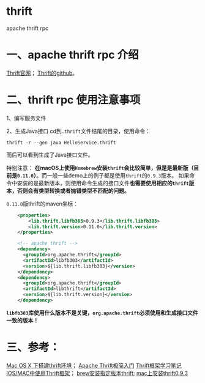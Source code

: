 # thrift
apache thrift rpc



# 一、apache thrift rpc 介绍

[Thrift官网](http://thrift.apache.org/)；
[Thrift的github](https://github.com/apache/thrift)。

# 二、thrift rpc 使用注意事项

1、编写服务文件

2、生成Java接口
cd到`.thrift`文件结尾的目录，使用命令：
```shell
thrift -r --gen java HelloService.thrift
```
而后可以看到生成了Java接口文件。

特别注意：
**在macOS上使用`Homebrew`安装`thrift`会比较简单，但是是最新版（目前是`0.11.0`）**。而一般一些demo上的例子都是使用`thrift`的`0.9.3`版本。
如果命令中安装的是最新版本，则使用命令生成的接口文件**也需要使用相应的`thrift`版本，否则会有类型转换或者抛错类型不匹配的问题。**

`0.11.0`版thrift的maven坐标：

```xml
    <properties>
        <lib.thrift.libfb303>0.9.3</lib.thrift.libfb303>
        <lib.thrift.version>0.11.0</lib.thrift.version>
    </properties>

    <!-- apache thrift -->
    <dependency>
      <groupId>org.apache.thrift</groupId>
      <artifactId>libfb303</artifactId>
      <version>${lib.thrift.libfb303}</version>
    </dependency>
    <dependency>
      <groupId>org.apache.thrift</groupId>
      <artifactId>libthrift</artifactId>
      <version>${lib.thrift.version}</version>
    </dependency>

```

**`libfb303`库使用什么版本不是关键，`org.apache.thrift`必须使用和生成接口文件一致的版本！**


# 三、参考：

[Mac OS X 下搭建thrift环境](https://www.cnblogs.com/smartloli/p/4220545.html)；
[Apache Thrift极简入门](https://www.jianshu.com/p/89a4ba971a48)
[Thrift框架学习笔记 IOS/MAC中使用Thrift框架](https://blog.csdn.net/xiaofei125145/article/details/52241803)；
[brew安装指定版本thrift](https://www.jianshu.com/p/aadb54eac0a8);
[mac上安装thrift0.9.3](http://www.zhimengzhe.com/mac/134615.html)